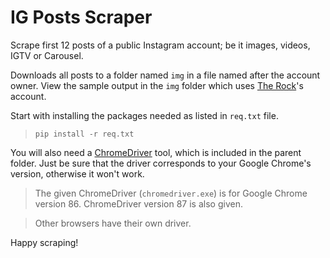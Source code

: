 # IG Posts Scraper

Scrape first 12 posts of a public Instagram account; be it images, videos, IGTV or Carousel.

Downloads all posts to a folder named `img` in a file named after the account owner. 
View the sample output in the `img` folder which uses [The Rock](https://www.instagram.com/therock/)'s account.

Start with installing the packages needed as listed in `req.txt` file.
> `pip install -r req.txt`

You will also need a [ChromeDriver](https://chromedriver.chromium.org/) tool, which is included in the parent folder. 
Just be sure that the driver corresponds to your Google Chrome's version, otherwise it won't work.
> The given ChromeDriver (`chromedriver.exe`) is for Google Chrome version 86. ChromeDriver version 87 is also given.

> Other browsers have their own driver.

Happy scraping!
